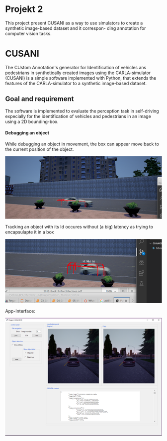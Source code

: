 # Projekt 2

This project present CUSANI as a way to use simulators to create a synthetic image-based dataset and it correspon-
ding annotation for computer vision tasks.


# CUSANI


The CUstom Annotation's generator for Identification of vehicles ans pedestrians in synthetically created images
using the CARLA-simulator (CUSANI) is a simple software implemented with Python, that extends the features of the
CARLA-simulator to a synthetic image-based dataset.

## Goal and requirement

The software is implemented to evaluate the perception task in self-driving expecially for the identification
of vehicles and pedestrians in an image using a 2D bounding-box.

#### Debugging an object
While debugging an object in movement, the box can appear move back to the current position of the object.

![Vehicle debug](./img/box_verzoegerung.png)

Tracking an object with its Id occures without (a big) latency as trying to encapsulapte it in a box

![Vehicle debug](./img/id_sichtbar.png)


App-Interface:

![app](./img/app-interface.PNG)